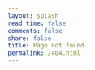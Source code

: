 ```yaml
---
layout: splash
read_time: false
comments: false
share: false
title: Page not found.
permalink: /404.html
---
```


<script type="text/javascript">
  window.location.href = '/';
</script>
